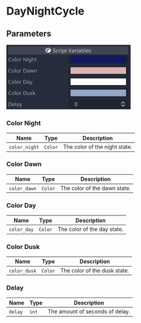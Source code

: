 # DayNightCycle

## Parameters

![Day/Night Cycle Inspector](../example_images/day_night_cycle_inspector.png)

### Color Night

| Name | Type | Description |
| - | - | - |
| `color_night` | `Color` | The color of the night state. |

### Color Dawn

| Name | Type | Description |
| - | - | - |
| `color_dawn` | `Color` | The color of the dawn state. |

### Color Day

| Name | Type | Description |
| - | - | - |
| `color_day` | `Color` | The color of the day state. |

### Color Dusk

| Name | Type | Description |
| - | - | - |
| `color_dusk` | `Color` | The color of the dusk state. |

### Delay

| Name | Type | Description |
| - | - | - |
| `delay` | `int` | The amount of seconds of delay. |
